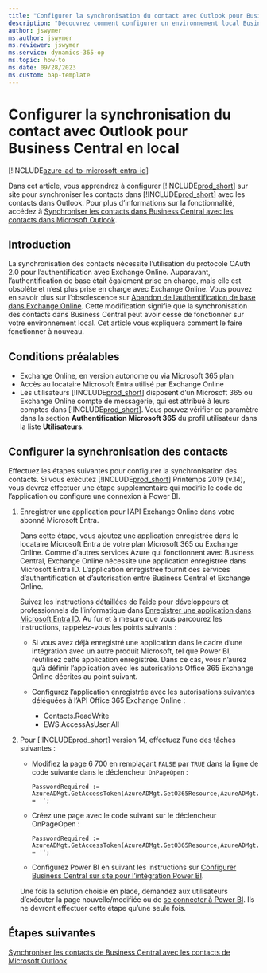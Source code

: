 ```yaml
---
title: "Configurer la synchronisation du contact avec Outlook pour Business\_Central en local"
description: "Découvrez comment configurer un environnement local Business\_Central pour synchroniser les contacts dans Business\_Central et Outlook."
author: jswymer
ms.author: jswymer
ms.reviewer: jswymer
ms.service: dynamics-365-op
ms.topic: how-to
ms.date: 09/28/2023
ms.custom: bap-template
---
```


# Configurer la synchronisation du contact avec Outlook pour Business Central en local

[!INCLUDE[azure-ad-to-microsoft-entra-id](~/../shared-content/shared/azure-ad-to-microsoft-entra-id.md)]

Dans cet article, vous apprendrez à configurer [!INCLUDE[prod_short](includes/prod_short.md)] sur site pour synchroniser les contacts dans [!INCLUDE[prod_short](includes/prod_short.md)] avec les contacts dans Outlook. Pour plus d’informations sur la fonctionnalité, accédez à [Synchroniser les contacts dans Business Central avec les contacts dans Microsoft Outlook](admin-synchronize-outlook-contacts.md).

## Introduction

La synchronisation des contacts nécessite l’utilisation du protocole OAuth 2.0 pour l’authentification avec Exchange Online. Auparavant, l’authentification de base était également prise en charge, mais elle est obsolète et n’est plus prise en charge avec Exchange Online. Vous pouvez en savoir plus sur l’obsolescence sur [Abandon de l’authentification de base dans Exchange Online](/exchange/clients-and-mobile-in-exchange-online/deprecation-of-basic-authentication-exchange-online). Cette modification signifie que la synchronisation des contacts dans Business Central peut avoir cessé de fonctionner sur votre environnement local. Cet article vous expliquera comment le faire fonctionner à nouveau.

## Conditions préalables

- Exchange Online, en version autonome ou via Microsoft 365 plan  
- Accès au locataire Microsoft Entra utilisé par Exchange Online
- Les utilisateurs [!INCLUDE[prod_short](includes/prod_short.md)] disposent d’un Microsoft 365 ou Exchange Online compte de messagerie, qui est attribué à leurs comptes dans [!INCLUDE[prod_short](includes/prod_short.md)]. Vous pouvez vérifier ce paramètre dans la section **Authentification Microsoft 365** du profil utilisateur dans la liste **Utilisateurs**. 

## Configurer la synchronisation des contacts

Effectuez les étapes suivantes pour configurer la synchronisation des contacts. Si vous exécutez [!INCLUDE[prod_short](includes/prod_short.md)] Printemps 2019 (v.14), vous devrez effectuer une étape supplémentaire qui modifie le code de l’application ou configure une connexion à Power BI.

1. <a name="registerapp"></a>Enregistrer une application pour l’API Exchange Online dans votre abonné Microsoft Entra.

   Dans cette étape, vous ajoutez une application enregistrée dans le locataire Microsoft Entra de votre plan Microsoft 365 ou Exchange Online. Comme d′autres services Azure qui fonctionnent avec Business Central, Exchange Online nécessite une application enregistrée dans Microsoft Entra ID. L’application enregistrée fournit des services d’authentification et d’autorisation entre Business Central et Exchange Online.

   Suivez les instructions détaillées de l’aide pour développeurs et professionnels de l’informatique dans [Enregistrer une application dans Microsoft Entra ID](/dynamics365/business-central/dev-itpro/administration/register-app-azure#register-an-application-in-azure-active-directory). Au fur et à mesure que vous parcourez les instructions, rappelez-vous les points suivants :

   - Si vous avez déjà enregistré une application dans le cadre d’une intégration avec un autre produit Microsoft, tel que Power BI, réutilisez cette application enregistrée. Dans ce cas, vous n’aurez qu’à définir l’application avec les autorisations Office 365 Exchange Online décrites au point suivant.

   - Configurez l’application enregistrée avec les autorisations suivantes déléguées à l’API Office 365 Exchange Online :

     - Contacts.ReadWrite
     - EWS.AccessAsUser.All

2. Pour [!INCLUDE[prod_short](includes/prod_short.md)] version 14, effectuez l’une des tâches suivantes :

   - Modifiez la page 6 700 en remplaçant `FALSE` par `TRUE` dans la ligne de code suivante dans le déclencheur `OnPageOpen` :

     ```
     PasswordRequired := AzureADMgt.GetAccessToken(AzureADMgt.GetO365Resource,AzureADMgt.GetO365ResourceName,TRUE) = '';
     ```

   - Créez une page avec le code suivant sur le déclencheur OnPageOpen :

     ```
     PasswordRequired := AzureADMgt.GetAccessToken(AzureADMgt.GetO365Resource,AzureADMgt.GetO365ResourceName,TRUE) = '';
     ```

   - Configurez Power BI en suivant les instructions sur [Configurer Business Central sur site pour l’intégration Power BI](across-working-with-business-central-in-powerbi.md).

   Une fois la solution choisie en place, demandez aux utilisateurs d’exécuter la page nouvelle/modifiée ou de [se connecter à Power BI](across-working-with-powerbi.md#connect). Ils ne devront effectuer cette étape qu’une seule fois.

## Étapes suivantes

[Synchroniser les contacts de Business Central avec les contacts de Microsoft Outlook](admin-synchronize-outlook-contacts.md)  
